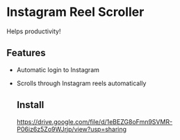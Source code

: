 # Instagram Reel Scroller

Helps productivity! 
 
## Features

- Automatic login to Instagram
- Scrolls through Instagram reels automatically

  ## Install
  https://drive.google.com/file/d/1eBEZG8oFmn9SVMR-P06iz6z5Zo9WJrjp/view?usp=sharing


